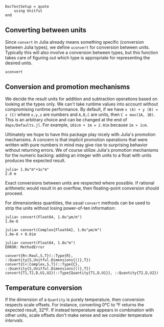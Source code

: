 ```@meta
DocTestSetup = quote
    using Unitful
end
```

## Converting between units

Since `convert` in Julia already means something specific (conversion between
Julia types), we define `uconvert` for conversion between units. Typically
this will also involve a conversion between types, but this function takes care
of figuring out which type is appropriate for representing the desired units.

```@docs
uconvert
```

## Conversion and promotion mechanisms

We decide the result units for addition and subtraction operations based
on looking at the types only. We can't take runtime values into account
without compromising runtime performance. By default, if we have
`x (A) + y (B) = z (C)` where `x,y,z` are numbers and `A,B,C` are units,
then `C = max(1A, 1B)`. This is an arbitrary choice and can be changed at the
end of `deps/Defaults.jl`. For example, `101cm + 1m = 2.01m` because `1m > 1cm`.

Ultimately we hope to have this package play nicely with Julia's promotion mechanisms.
A concern is that implicit promotion operations that were written with
pure numbers in mind may give rise to surprising behavior without returning errors.
We of course utilize Julia's promotion mechanisms for the numeric backing:
adding an integer with units to a float with units produces the expected result.

```jldoctest
julia> 1.0u"m"+1u"m"
2.0 m
```

Exact conversions between units are respected where possible. If rational
arithmetic would result in an overflow, then floating-point conversion should
proceed.

For dimensionless quantities, the usual `convert` methods can be
used to strip the units without losing power-of-ten information:

```jldoctest
julia> convert(Float64, 1.0u"μm/m")
1.0e-6

julia> convert(Complex{Float64}, 1.0u"μm/m")
1.0e-6 + 0.0im

julia> convert(Float64, 1.0u"m")
ERROR: MethodError
```

```@docs
convert{R<:Real,S,T}(::Type{R}, ::Quantity{S,Unitful.Dimensions{()},T})
convert{C<:Complex,S,T}(::Type{C}, ::Quantity{S,Unitful.Dimensions{()},T})
convert{T1,T2,D,U1,U2}(::Type{Quantity{T1,D,U1}}, ::Quantity{T2,D,U2})
```

## Temperature conversion

If the dimension of a `Quantity` is purely temperature, then conversion
respects scale offsets. For instance, converting 0°C to °F returns the expected
result, 32°F. If instead temperature appears in combination with other units,
scale offsets don't make sense and we consider temperature *intervals*.
